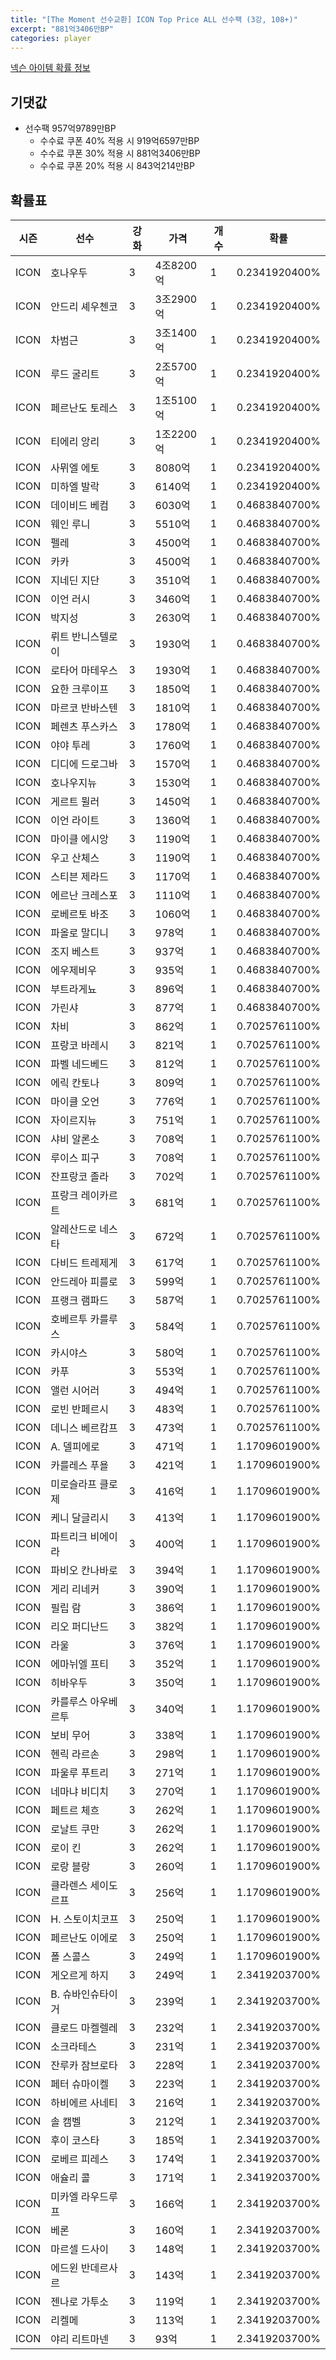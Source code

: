 ```yaml
---
title: "[The Moment 선수교환] ICON Top Price ALL 선수팩 (3강, 108+)"
excerpt: "881억3406만BP"
categories: player
---
```

[넥슨 아이템 확률 정보](http://iteminfo.nexon.com/probability/fco?sn=7195)

## 기댓값
- 선수팩 957억9789만BP
  - 수수료 쿠폰 40% 적용 시 919억6597만BP
  - 수수료 쿠폰 30% 적용 시 881억3406만BP
  - 수수료 쿠폰 20% 적용 시 843억214만BP


## 확률표

|시즌|선수|강화|가격|개수|확률|
|---|---|---|---|---|---|
|ICON|호나우두|3|4조8200억|1|0.2341920400%|
|ICON|안드리 셰우첸코|3|3조2900억|1|0.2341920400%|
|ICON|차범근|3|3조1400억|1|0.2341920400%|
|ICON|루드 굴리트|3|2조5700억|1|0.2341920400%|
|ICON|페르난도 토레스|3|1조5100억|1|0.2341920400%|
|ICON|티에리 앙리|3|1조2200억|1|0.2341920400%|
|ICON|사뮈엘 에토|3|8080억|1|0.2341920400%|
|ICON|미하엘 발락|3|6140억|1|0.2341920400%|
|ICON|데이비드 베컴|3|6030억|1|0.4683840700%|
|ICON|웨인 루니|3|5510억|1|0.4683840700%|
|ICON|펠레|3|4500억|1|0.4683840700%|
|ICON|카카|3|4500억|1|0.4683840700%|
|ICON|지네딘 지단|3|3510억|1|0.4683840700%|
|ICON|이언 러시|3|3460억|1|0.4683840700%|
|ICON|박지성|3|2630억|1|0.4683840700%|
|ICON|뤼트 반니스텔로이|3|1930억|1|0.4683840700%|
|ICON|로타어 마테우스|3|1930억|1|0.4683840700%|
|ICON|요한 크루이프|3|1850억|1|0.4683840700%|
|ICON|마르코 반바스텐|3|1810억|1|0.4683840700%|
|ICON|페렌츠 푸스카스|3|1780억|1|0.4683840700%|
|ICON|야야 투레|3|1760억|1|0.4683840700%|
|ICON|디디에 드로그바|3|1570억|1|0.4683840700%|
|ICON|호나우지뉴|3|1530억|1|0.4683840700%|
|ICON|게르트 뮐러|3|1450억|1|0.4683840700%|
|ICON|이언 라이트|3|1360억|1|0.4683840700%|
|ICON|마이클 에시앙|3|1190억|1|0.4683840700%|
|ICON|우고 산체스|3|1190억|1|0.4683840700%|
|ICON|스티븐 제라드|3|1170억|1|0.4683840700%|
|ICON|에르난 크레스포|3|1110억|1|0.4683840700%|
|ICON|로베르토 바조|3|1060억|1|0.4683840700%|
|ICON|파올로 말디니|3|978억|1|0.4683840700%|
|ICON|조지 베스트|3|937억|1|0.4683840700%|
|ICON|에우제비우|3|935억|1|0.4683840700%|
|ICON|부트라게뇨|3|896억|1|0.4683840700%|
|ICON|가린샤|3|877억|1|0.4683840700%|
|ICON|차비|3|862억|1|0.7025761100%|
|ICON|프랑코 바레시|3|821억|1|0.7025761100%|
|ICON|파벨 네드베드|3|812억|1|0.7025761100%|
|ICON|에릭 칸토나|3|809억|1|0.7025761100%|
|ICON|마이클 오언|3|776억|1|0.7025761100%|
|ICON|자이르지뉴|3|751억|1|0.7025761100%|
|ICON|샤비 알론소|3|708억|1|0.7025761100%|
|ICON|루이스 피구|3|708억|1|0.7025761100%|
|ICON|잔프랑코 졸라|3|702억|1|0.7025761100%|
|ICON|프랑크 레이카르트|3|681억|1|0.7025761100%|
|ICON|알레산드로 네스타|3|672억|1|0.7025761100%|
|ICON|다비드 트레제게|3|617억|1|0.7025761100%|
|ICON|안드레아 피를로|3|599억|1|0.7025761100%|
|ICON|프랭크 램파드|3|587억|1|0.7025761100%|
|ICON|호베르투 카를루스|3|584억|1|0.7025761100%|
|ICON|카시야스|3|580억|1|0.7025761100%|
|ICON|카푸|3|553억|1|0.7025761100%|
|ICON|앨런 시어러|3|494억|1|0.7025761100%|
|ICON|로빈 반페르시|3|483억|1|0.7025761100%|
|ICON|데니스 베르캄프|3|473억|1|0.7025761100%|
|ICON|A. 델피에로|3|471억|1|1.1709601900%|
|ICON|카를레스 푸욜|3|421억|1|1.1709601900%|
|ICON|미로슬라프 클로제|3|416억|1|1.1709601900%|
|ICON|케니 달글리시|3|413억|1|1.1709601900%|
|ICON|파트리크 비에이라|3|400억|1|1.1709601900%|
|ICON|파비오 칸나바로|3|394억|1|1.1709601900%|
|ICON|게리 리네커|3|390억|1|1.1709601900%|
|ICON|필립 람|3|386억|1|1.1709601900%|
|ICON|리오 퍼디난드|3|382억|1|1.1709601900%|
|ICON|라울|3|376억|1|1.1709601900%|
|ICON|에마뉘엘 프티|3|352억|1|1.1709601900%|
|ICON|히바우두|3|350억|1|1.1709601900%|
|ICON|카를루스 아우베르투|3|340억|1|1.1709601900%|
|ICON|보비 무어|3|338억|1|1.1709601900%|
|ICON|헨릭 라르손|3|298억|1|1.1709601900%|
|ICON|파울루 푸트리|3|271억|1|1.1709601900%|
|ICON|네마냐 비디치|3|270억|1|1.1709601900%|
|ICON|페트르 체흐|3|262억|1|1.1709601900%|
|ICON|로날트 쿠만|3|262억|1|1.1709601900%|
|ICON|로이 킨|3|262억|1|1.1709601900%|
|ICON|로랑 블랑|3|260억|1|1.1709601900%|
|ICON|클라렌스 세이도르프|3|256억|1|1.1709601900%|
|ICON|H. 스토이치코프|3|250억|1|1.1709601900%|
|ICON|페르난도 이에로|3|250억|1|1.1709601900%|
|ICON|폴 스콜스|3|249억|1|1.1709601900%|
|ICON|게오르게 하지|3|249억|1|2.3419203700%|
|ICON|B. 슈바인슈타이거|3|239억|1|2.3419203700%|
|ICON|클로드 마켈렐레|3|232억|1|2.3419203700%|
|ICON|소크라테스|3|231억|1|2.3419203700%|
|ICON|잔루카 잠브로타|3|228억|1|2.3419203700%|
|ICON|페터 슈마이켈|3|223억|1|2.3419203700%|
|ICON|하비에르 사네티|3|216억|1|2.3419203700%|
|ICON|솔 캠벨|3|212억|1|2.3419203700%|
|ICON|후이 코스타|3|185억|1|2.3419203700%|
|ICON|로베르 피레스|3|174억|1|2.3419203700%|
|ICON|애슐리 콜|3|171억|1|2.3419203700%|
|ICON|미카엘 라우드루프|3|166억|1|2.3419203700%|
|ICON|베론|3|160억|1|2.3419203700%|
|ICON|마르셀 드사이|3|148억|1|2.3419203700%|
|ICON|에드윈 반데르사르|3|143억|1|2.3419203700%|
|ICON|젠나로 가투소|3|119억|1|2.3419203700%|
|ICON|리켈메|3|113억|1|2.3419203700%|
|ICON|야리 리트마넨|3|93억|1|2.3419203700%|
